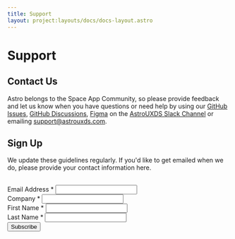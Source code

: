 ```yaml
---
title: Support
layout: project:layouts/docs/docs-layout.astro
---
```


# Support

## Contact Us

Astro belongs to the Space App Community, so please provide feedback and let us know when you have questions or need help by using our [GitHub Issues](https://github.com/RocketCommunicationsInc/astro/issues), [GitHub Discussions](https://github.com/RocketCommunicationsInc/astro/discussions), [Figma](https://www.figma.com/@astrouxds) on the [AstroUXDS Slack Channel](https://astrouxds.slack.com) or emailing support@astrouxds.com.

## Sign Up

We update these guidelines regularly. If you'd like to get emailed when we do, please provide your contact information here.

<br />

<section class="p-signup" class="support__email-signup">
    <link href="//cdn-images.mailchimp.com/embedcode/classic-10_7.css" rel="stylesheet" type="text/css">
    <link href="/Users/maria.paterno/Desktop/astro-www/src/components/home/signup/home-signup.css" rel="stylesheet"
        type="text/css">
    <div id="mc_embed_signup">
        <form action="https://rocketcom.us12.list-manage.com/subscribe/post" method="GET"
            id="mc-embedded-subscribe-form" name="mc-embedded-subscribe-form" class="validate" target="_blank"
            novalidate="novalidate">
            <div id="mc_embed_signup_scroll" class="p-signup-form-control">
                <div class="mc-field-layout">
                    <div class="mc-field-group" class="p-signup-content">
                        <label for="mce-EMAIL">Email Address <span class="asterisk">*</span>
                        </label>
                        <input type="email" value="" name="EMAIL" class="required email" id="mce-EMAIL"
                            aria-required="true">
                    </div>
                    <div class="mc-field-group">
                        <label for="mce-COMPANY">Company <span class="asterisk">*</span></label>
                        <input type="text" value="" name="COMPANY" class="required company" id="mce-COMPANY">
                    </div>
                </div>
                <div class="mc-field-layout">
                    <div class="mc-field-group">
                        <label for="mce-FNAME">First Name <span class="asterisk">*</span></label>
                        <input type="text" value="" name="FNAME" class="required fname" id="mce-FNAME">
                    </div>
                    <div class="mc-field-group">
                        <label for="mce-LNAME">Last Name <span class="asterisk">*</span></label>
                        <input type="text" value="" name="LNAME" class="required lname" id="mce-LNAME">
                    </div>
                </div>
                <div id="mce-responses" class="clear">
                    <div class="response" id="mce-error-response" style="display:none"></div>
                    <div class="response" id="mce-success-response" style="display:none"></div>
                </div>
                <div style="position: absolute; left: -5000px;" aria-hidden="true"><input type="text"
                        name="b_f067e558ee805172850a87843_c1af406c10" tabindex="-1" value="">
                </div>
            </div>
            <div><input type="submit" value="Subscribe" name="subscribe" id="mc-embedded-subscribe"
                    class="submit-support-button"></div>
            <input type="hidden" name="id" value="c1af406c10" />
            <input type="hidden" name="u" value="f067e558ee805172850a87843" />
            <input type="hidden" name="b_f067e558ee805172850a87843_c1af406c10" />
        </form>
    </div>
    <script type="text/javascript" src="//s3.amazonaws.com/downloads.mailchimp.com/js/mc-validate.js">
    </script>
</section>
